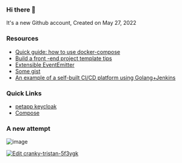 ### Hi there 👋

It's a new Github account, Created on May 27, 2022

### Resources
- [Quick guide: how to use docker-compose](https://github.com/chagspace/petserver/blob/main/docker-compose.guide.yml)
- [Build a front -end project template tips](https://github.com/branlice/Branlice/blob/main/Build%20a%20front%20-end%20project%20template%20tips.md)
- [Extensible EventEmitter](https://github.com/branlice/vue3-template/tree/develop/src/utils/EventEmitter
)
- [Some gist](https://gist.github.com/branlice)
- [An example of a self-built CI/CD platform using Golang+Jenkins](https://github.com/branlice/Branlice/tree/main/Devops)

### Quick Links
- [petapp keycloak](https://petapp-keycloak-platform.herokuapp.com/)
- [Compose](https://gist.github.com/branlice/508ab49899d70c51db43557bc52fa9a7)

### A new attempt
![image](https://github.com/aldrich8/aldrich8/assets/106362981/891620db-ef91-4b32-8766-2f5339dcfde4)

[![Edit cranky-tristan-5f3ygk](https://codesandbox.io/static/img/play-codesandbox.svg)](https://codesandbox.io/p/devbox/cranky-tristan-5f3ygk?file=%2Findex.html&embed=1)
